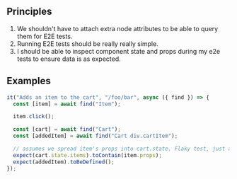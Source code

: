 ## Principles

1. We shouldn't have to attach extra node attributes to be able to query them for E2E tests.
2. Running E2E tests should be really really simple.
3. I should be able to inspect component state and props during my e2e tests to ensure data is as expected.

## Examples

```js
it("Adds an item to the cart", "/foo/bar", async ({ find }) => {
  const [item] = await find("Item");

  item.click();

  const [cart] = await find("Cart");
  const [addedItem] = await find("Cart div.cartItem");

  // assumes we spread item's props into cart.state. Flaky test, just an example
  expect(cart.state.items).toContain(item.props);
  expect(addedItem).toBeDefined();
});
```
